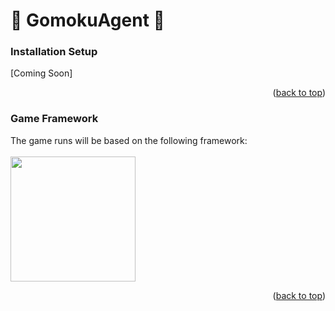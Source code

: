 <a id="readme-top"></a>

# 🤖 GomokuAgent 🤖

### Installation Setup
\[Coming Soon\]

<p align="right">(<a href="#readme-top">back to top</a>)</p>

### Game Framework
The game runs will be based on the following framework: <br/><br/>
<a href = "https://github.com/sitfoxfly/gomoku-ai" target="_blank">
  <img height = "200" src = "https://github-readme-stats.vercel.app/api/pin/?username=sitfoxfly&repo=gomoku-ai">
</a>

<p align="right">(<a href="#readme-top">back to top</a>)</p>


